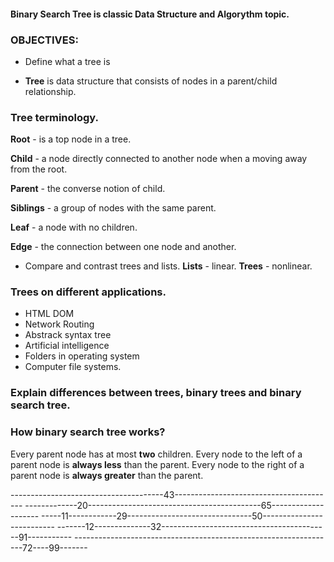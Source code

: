 #### Binary Search Tree is classic Data Structure and Algorythm topic.
### OBJECTIVES:
* Define what a tree is
- **Tree** is data structure that consists of nodes in a parent/child relationship.

### Tree terminology.

**Root** - is a top node in a tree.

**Child** - a node directly connected to another node when a moving away from the root.

**Parent** - the converse notion of child.

**Siblings** - a group of nodes with the same parent. 

**Leaf** - a node with no children.

**Edge** - the connection between one node and another.


* Compare and contrast trees and lists.
**Lists** - linear.
**Trees** - nonlinear.

### Trees on different applications.
- HTML DOM
- Network Routing
- Abstrack syntax tree
- Artificial intelligence
- Folders in operating system
- Computer file systems.

### Explain differences between trees, binary trees and binary search tree.
### How binary search tree works?
Every parent node has at most **two** children.
Every node to the left of a parent node is **always less** than the parent.
Every node to the right of a parent node is **always greater** than the parent.

--------------------------------------43----------------------------------------
-------------20-------------------------------------------65--------------------
-----11------------29-------------------------------50--------------------------
-------12--------------32------------------------------------------91-----------
-----------------------------------------------------------------72----99-------